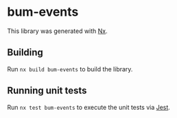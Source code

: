 # bum-events

This library was generated with [Nx](https://nx.dev).

## Building

Run `nx build bum-events` to build the library.

## Running unit tests

Run `nx test bum-events` to execute the unit tests via [Jest](https://jestjs.io).
